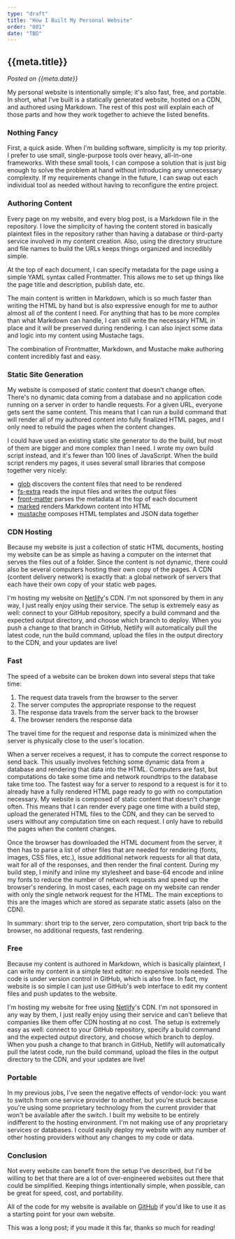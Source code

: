 ```yaml
---
type: "draft"
title: "How I Built My Personal Website"
order: "001"
date: "TBD"
---
```


## {{meta.title}}

*Posted on {{meta.date}}*

My personal website is intentionally simple; it's also fast, free, and portable. In short, what I've built is a statically generated website, hosted on a CDN, and authored using Markdown. The rest of this post will explain each of those parts and how they work together to achieve the listed benefits.

### Nothing Fancy

First, a quick aside. When I'm building software, simplicity is my top priority. I prefer to use small, single-purpose tools over heavy, all-in-one frameworks. With these small tools, I can compose a solution that is just big enough to solve the problem at hand without introducing any unnecessary complexity. If my requirements change in the future, I can swap out each individual tool as needed without having to reconfigure the entire project.

### Authoring Content

Every page on my website, and every blog post, is a Markdown file in the repository. I love the simplicity of having the content stored in basically plaintext files in the repository rather than having a database or third-party service involved in my content creation. Also, using the directory structure and file names to build the URLs keeps things organized and incredibly simple.

At the top of each document, I can specify metadata for the page using a simple YAML syntax called Frontmatter. This allows me to set up things like the page title and description, publish date, etc.

The main content is written in Markdown, which is so much faster than writing the HTML by hand but is also expressive enough for me to author almost all of the content I need. For anything that has to be more complex than what Markdown can handle, I can still write the necessary HTML in place and it will be preserved during rendering. I can also inject some data and logic into my content using Mustache tags.

The combination of Frontmatter, Markdown, and Mustache make authoring content incredibly fast and easy.

### Static Site Generation

My website is composed of static content that doesn't change often. There's no dynamic data coming from a database and no application code running on a server in order to handle requests. For a given URL, everyone gets sent the same content. This means that I can run a build command that will render all of my authored content into fully finalized HTML pages, and I only need to rebuild the pages when the content changes.

I could have used an existing static site generator to do the build, but most of them are bigger and more complex than I need. I wrote my own build script instead, and it's fewer than 100 lines of JavaScript. When the build script renders my pages, it uses several small libraries that compose together very nicely:

- [glob](https://github.com/isaacs/node-glob) discovers the content files that need to be rendered
- [fs-extra](https://github.com/jprichardson/node-fs-extra) reads the input files and writes the output files
- [front-matter](https://github.com/jxson/front-matter) parses the metadata at the top of each document
- [marked](https://github.com/markedjs/marked) renders Markdown content into HTML
- [mustache](https://github.com/janl/mustache.js) composes HTML templates and JSON data together

### CDN Hosting

Because my website is just a collection of static HTML documents, hosting my website can be as simple as having a computer on the internet that serves the files out of a folder. Since the content is not dynamic, there could also be several computers hosting their own copy of the pages. A CDN (content delivery network) is exactly that: a global network of servers that each have their own copy of your static web pages.

I'm hosting my website on [Netlify](https://www.netlify.com)'s CDN. I'm not sponsored by them in any way, I just really enjoy using their service. The setup is extremely easy as well: connect to your GitHub repository, specify a build command and the expected output directory, and choose which branch to deploy. When you push a change to that branch in GitHub, Netlify will automatically pull the latest code, run the build command, upload the files in the output directory to the CDN, and your updates are live!

### Fast

The speed of a website can be broken down into several steps that take time:

1. The request data travels from the browser to the server
2. The server computes the appropriate response to the request
3. The response data travels from the server back to the browser
4. The browser renders the response data

The travel time for the request and response data is minimized when the server is physically close to the user's location.

When a server receives a request, it has to compute the correct response to send back. This usually involves fetching some dynamic data from a database and rendering that data into the HTML. Computers are fast, but computations do take some time and network roundtrips to the database take time too. The fastest way for a server to respond to a request is for it to already have a fully rendered HTML page ready to go with no computation necessary. My website is composed of static content that doesn't change often. This means that I can render every page one time with a build step, upload the generated HTML files to the CDN, and they can be served to users without any computation time on each request. I only have to rebuild the pages when the content changes.

Once the browser has downloaded the HTML document from the server, it then has to parse a list of other files that are needed for rendering (fonts, images, CSS files, etc.), issue additional network requests for all that data, wait for all of the responses, and then render the final content. During my build step, I minify and inline my stylesheet and base-64 encode and inline my fonts to reduce the number of network requests and speed up the browser's rendering. In most cases, each page on my website can render with only the single network request for the HTML. The main exceptions to this are the images which are stored as separate static assets (also on the CDN).

In summary: short trip to the server, zero computation, short trip back to the browser, no additional requests, fast rendering.

### Free

Because my content is authored in Markdown, which is basically plaintext, I can write my content in a simple text editor: no expensive tools needed. The code is under version control in GitHub, which is also free. In fact, my website is so simple I can just use GitHub's web interface to edit my content files and push updates to the website.

I'm hosting my website for free using [Netlify](https://www.netlify.com)'s CDN. I'm not sponsored in any way by them, I just really enjoy using their service and can't believe that companies like them offer CDN hosting at no cost. The setup is extremely easy as well: connect to your GitHub repository, specify a build command and the expected output directory, and choose which branch to deploy. When you push a change to that branch in GitHub, Netlify will automatically pull the latest code, run the build command, upload the files in the output directory to the CDN, and your updates are live!

### Portable

In my previous jobs, I've seen the negative effects of vendor-lock: you want to switch from one service provider to another, but you're stuck because you're using some proprietary technology from the current provider that won't be available after the switch. I built my website to be entirely indifferent to the hosting environment. I'm not making use of any proprietary services or databases. I could easily deploy my website with any number of other hosting providers without any changes to my code or data.

### Conclusion

Not every website can benefit from the setup I've described, but I'd be willing to bet that there are a lot of over-engineered websites out there that could be simplified. Keeping things intentionally simple, when possible, can be great for speed, cost, and portability.

All of the code for my website is available on [GitHub](https://github.com/ZacharyGodfrey/personal-site) if you'd like to use it as a starting point for your own website.

This was a long post; if you made it this far, thanks so much for reading!